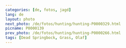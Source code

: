 ```yaml
---
categories: [de, fotos, jagd]
lang: de
layout: photo
next_photo: /de/fotos/hunting/hunting-P0000329.html
picname: P0000139
prev_photo: /de/fotos/hunting/hunting-P0000266.html
tags: [Dead Springbock, Grass, Olaf]
---
```


